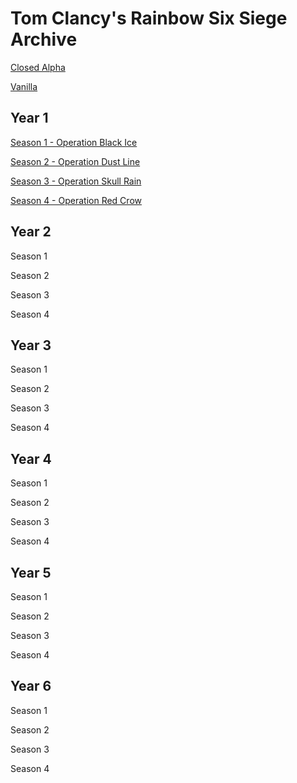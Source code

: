 # Tom Clancy's Rainbow Six Siege Archive

[Closed Alpha](https://github.com/Rainbow6Game/Tom-Clancy-s-Rainbow-Six-Siege/releases/tag/closedalpha)

[Vanilla](https://github.com/Rainbow6Game/Tom-Clancy-s-Rainbow-Six-Siege/releases/tag/y0s0)

## Year 1
[Season 1 - Operation Black Ice](https://github.com/Rainbow6Game/Tom-Clancy-s-Rainbow-Six-Siege/releases/tag/y1s1)

[Season 2 - Operation Dust Line](https://github.com/Rainbow6Game/Tom-Clancy-s-Rainbow-Six-Siege/releases/tag/y1s2)

[Season 3 - Operation Skull Rain](https://github.com/Rainbow6Game/Tom-Clancy-s-Rainbow-Six-Siege/releases/tag/y1s3)

[Season 4 - Operation Red Crow](https://github.com/Rainbow6Game/Tom-Clancy-s-Rainbow-Six-Siege/releases/tag/y1s4)

## Year 2
Season 1

Season 2

Season 3

Season 4


## Year 3

Season 1

Season 2

Season 3

Season 4


## Year 4

Season 1

Season 2

Season 3

Season 4


## Year 5

Season 1

Season 2

Season 3

Season 4


## Year 6

Season 1

Season 2

Season 3

Season 4

